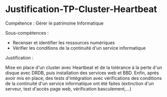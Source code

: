 # Justification-TP-Cluster-Heartbeat

Compétence : Gérer le patrimoine Informatique

Sous-compétences :

- Recenser et identifier les ressources numériques
- Vérifier les conditions de la continuité d'un service informatique


Justification :

Mise en place d'un cluster avec Heartbeat et de la tolérance à la perte d'un disque avec DRDB, puis installation des services web et BBD.
Enfin, après avoir mis en place, des tests d'intégration avec vérifications des conditions de la continuité d'un service informatique ont été faites (extinction d'un serveur, test d'accès page web, vérification basculement,...) 

